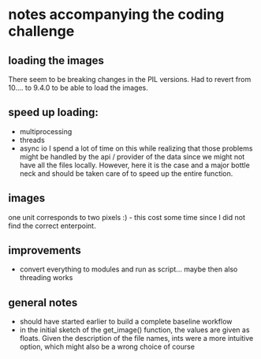 # notes accompanying the coding challenge

## loading the images
There seem to be breaking changes in the PIL versions. Had to revert from 10.... to 9.4.0 to be able to load the images.

## speed up loading:
- multiprocessing
- threads
- async io
I spend a lot of time on this while realizing that those problems might be handled by the api / provider of the data since
we might not have all the files locally. However, here it is the case and a major bottle neck and should be taken care
of to speed up the entire function.

## images
one unit corresponds to two pixels :) - this cost some time since I did not find the correct enterpoint.

## improvements
- convert everything to modules and run as script... maybe then also threading works

## general notes
- should have started earlier to build a complete baseline workflow
- in the initial sketch of the get_image() function, the values are given as floats. Given the description of the
file names, ints were a more intuitive option, which might also be a wrong choice of course

